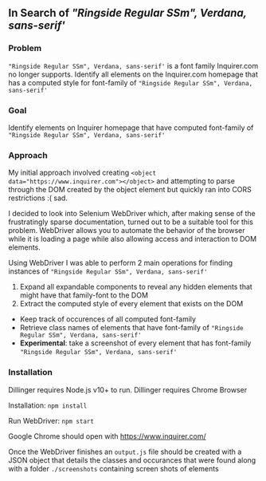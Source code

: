 ## In Search of _"Ringside Regular SSm", Verdana, sans-serif'_
### Problem
`"Ringside Regular SSm", Verdana, sans-serif'` is a font family Inquirer.com no longer supports. Identify all elements on the Inquirer.com homepage that has a computed style for font-family of `"Ringside Regular SSm", Verdana, sans-serif'`

### Goal
Identify elements on Inquirer homepage that have computed font-family of `"Ringside Regular SSm", Verdana, sans-serif'`

### Approach
My initial approach involved creating `<object data="https://www.inquirer.com"></object>` and attempting to parse through the DOM created by the object element but quickly ran into CORS restrictions :( sad.

I decided to look into Selenium WebDriver which, after making sense of the frustratingly sparse documentation, turned out to be a suitable tool for this problem. WebDriver allows you to automate the behavior of the browser while it is loading a page while also allowing access and interaction to DOM elements.

Using WebDriver I was able to perform 2 main operations for finding instances of `"Ringside Regular SSm", Verdana, sans-serif'`
1. Expand all expandable components to reveal any hidden elements that might have that family-font to the DOM
2. Extract the computed style of every element that exists on the DOM
- Keep track of occurences of all computed font-family
- Retrieve class names of elements that have font-family of `"Ringside Regular SSm", Verdana, sans-serif'`
- **Experimental**: take a screenshot of every element that has font-family `"Ringside Regular SSm", Verdana, sans-serif'`

### Installation
Dillinger requires Node.js v10+ to run.
Dillinger requires Chrome Browser

Installation:
`npm install`  

Run WebDriver:
`npm start`  

Google Chrome should open with https://www.inquirer.com/

Once the WebDriver finishes an `output.js` file should be created with a JSON object that details the classes and occurances that were found along with a folder `./screenshots` containing screen shots of elements




